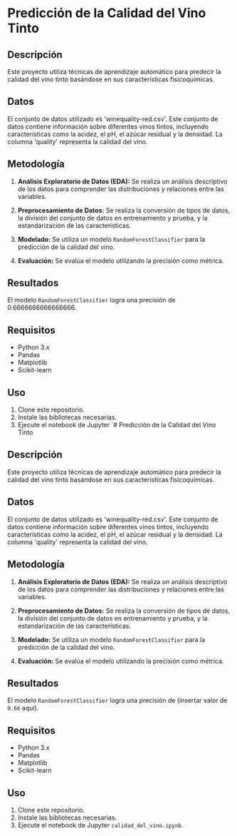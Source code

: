 # Predicción de la Calidad del Vino Tinto

## Descripción

Este proyecto utiliza técnicas de aprendizaje automático para predecir la calidad del vino tinto basándose en sus características fisicoquímicas.

## Datos

El conjunto de datos utilizado es 'winequality-red.csv'. Este conjunto de datos contiene información sobre diferentes vinos tintos, incluyendo características como la acidez, el pH, el azúcar residual y la densidad. La columna 'quality' representa la calidad del vino.

## Metodología

1. **Análisis Exploratorio de Datos (EDA):** Se realiza un análisis descriptivo de los datos para comprender las distribuciones y relaciones entre las variables.

2. **Preprocesamiento de Datos:** Se realiza la conversión de tipos de datos, la división del conjunto de datos en entrenamiento y prueba, y la estandarización de las características.

3. **Modelado:** Se utiliza un modelo `RandomForestClassifier` para la predicción de la calidad del vino.

4. **Evaluación:** Se evalúa el modelo utilizando la precisión como métrica.

## Resultados

El modelo `RandomForestClassifier` logra una precisión de 0.6666666666666666.

## Requisitos

* Python 3.x
* Pandas
* Matplotlib
* Scikit-learn

## Uso

1. Clone este repositorio.
2. Instale las bibliotecas necesarias.
3. Ejecute el notebook de Jupyter `# Predicción de la Calidad del Vino Tinto

## Descripción

Este proyecto utiliza técnicas de aprendizaje automático para predecir la calidad del vino tinto basándose en sus características fisicoquímicas.

## Datos

El conjunto de datos utilizado es 'winequality-red.csv'. Este conjunto de datos contiene información sobre diferentes vinos tintos, incluyendo características como la acidez, el pH, el azúcar residual y la densidad. La columna 'quality' representa la calidad del vino.

## Metodología

1. **Análisis Exploratorio de Datos (EDA):** Se realiza un análisis descriptivo de los datos para comprender las distribuciones y relaciones entre las variables.

2. **Preprocesamiento de Datos:** Se realiza la conversión de tipos de datos, la división del conjunto de datos en entrenamiento y prueba, y la estandarización de las características.

3. **Modelado:** Se utiliza un modelo `RandomForestClassifier` para la predicción de la calidad del vino.

4. **Evaluación:** Se evalúa el modelo utilizando la precisión como métrica.

## Resultados

El modelo `RandomForestClassifier` logra una precisión de (insertar valor de `0.66` aquí).

## Requisitos

* Python 3.x
* Pandas
* Matplotlib
* Scikit-learn

## Uso

1. Clone este repositorio.
2. Instale las bibliotecas necesarias.
3. Ejecute el notebook de Jupyter `calidad_del_vino.ipynb`.

